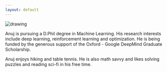 ```yaml
---
layout: default
---
```


<img src="https://github.com/oxwhirl/home/blob/master/assets/img/anuj.jpg?raw=true" alt="drawing" class="portrait"/>

Anuj is pursuing a D.Phil degree in Machine Learning. His research interests include deep learning, reinforcement learning and optimization. He is being funded by the generous support of the Oxford - Google DeepMind Graduate Scholarship.

Anuj enjoys hiking and table tennis. He is also math savvy and likes solving puzzles and reading sci-fi in his free time.